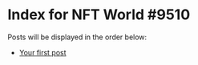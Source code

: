 # Index for NFT World #9510
Posts will be displayed in the order below:

- [Your first post](./001-first.md)

